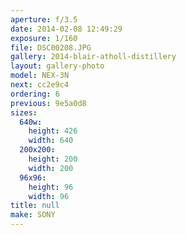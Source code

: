 ```yaml
---
aperture: f/3.5
date: 2014-02-08 12:49:29
exposure: 1/160
file: DSC00208.JPG
gallery: 2014-blair-atholl-distillery
layout: gallery-photo
model: NEX-3N
next: cc2e9c4
ordering: 6
previous: 9e5a0d8
sizes:
  640w:
    height: 426
    width: 640
  200x200:
    height: 200
    width: 200
  96x96:
    height: 96
    width: 96
title: null
make: SONY
---
```

